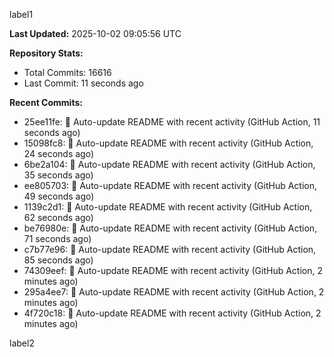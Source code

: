 
label1 
<!-- ACTIVITY_START -->
**Last Updated:** 2025-10-02 09:05:56 UTC

**Repository Stats:**
- Total Commits: 16616
- Last Commit: 11 seconds ago

**Recent Commits:**
- 25ee11fe: 🤖 Auto-update README with recent activity (GitHub Action, 11 seconds ago)
- 15098fc8: 🤖 Auto-update README with recent activity (GitHub Action, 24 seconds ago)
- 6be2a104: 🤖 Auto-update README with recent activity (GitHub Action, 35 seconds ago)
- ee805703: 🤖 Auto-update README with recent activity (GitHub Action, 49 seconds ago)
- 1139c2d1: 🤖 Auto-update README with recent activity (GitHub Action, 62 seconds ago)
- be76980e: 🤖 Auto-update README with recent activity (GitHub Action, 71 seconds ago)
- c7b77e96: 🤖 Auto-update README with recent activity (GitHub Action, 85 seconds ago)
- 74309eef: 🤖 Auto-update README with recent activity (GitHub Action, 2 minutes ago)
- 295a4ee7: 🤖 Auto-update README with recent activity (GitHub Action, 2 minutes ago)
- 4f720c18: 🤖 Auto-update README with recent activity (GitHub Action, 2 minutes ago)
<!-- ACTIVITY_END -->

label2
